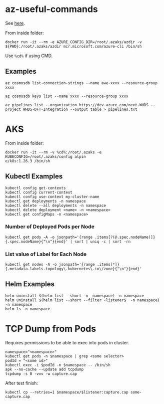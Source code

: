 # az-useful-commands

See [here](https://github.com/dnitsch/dnitsch/tree/main/docs/cheatsheet).

From inside folder:
```
docker run -it --rm -e AZURE_CONFIG_DIR=/root/.azaks/azdir -v ${PWD}:/root/.azaks/azdir mcr.microsoft.com/azure-cli /bin/sh
```

Use `%cd%` if using CMD.

## Examples ##

```
az cosmosdb list-connection-strings --name awe-xxxx --resource-group xxxx

az cosmosdb keys list --name xxxx --resource-group xxxx

az pipelines list --organization https://dev.azure.com/next-WHDS --project WHDS-DFT-Integration --output table > pipelines.txt

```

# AKS #

From inside folder:
```
docker run -it --rm -v %cd%:/root/.azaks -e KUBECONFIG=/root/.azaks/config alpin
e/k8s:1.26.3 /bin/sh
```

## Kubectl Examples ##
```
kubectl config get-contexts                      
kubectl config current-context                       
kubectl config use-context my-cluster-name  
kubectl get deployments -n namespace
kubectl delete --all deployments -n namespace
kubectl delete deployment <name> -n <namespace>
kubectl get configMaps -n <namespace>
```

### Number of Deployed Pods per Node
```
kubectl get pods -A -o jsonpath='{range .items[?(@.spec.nodeName)]}{.spec.nodeName}{"\n"}{end}' | sort | uniq -c | sort -rn
```

### List value of Label for Each Node
```
kubectl get nodes -A -o jsonpath='{range .items[*]}{.metadata.labels.topology\.kubernetes\.io\/zone}{"\n"}{end}'
```

## Helm Examples
```
helm uninstall $(helm list --short -n  namespace) -n namespace
helm uninstall $(helm list --short --filter -listener$  -n namespace) -n namespace
helm ls -n namespace
```

# TCP Dump from Pods

Requires permissions to be able to exec into pods in cluster.

```
namespace="<namespace>"
kubectl get pods -n $namespace | grep <some selector>
podId = "<some id>"
kubectl exec -i $podId -n $namespace -- /bin/sh
apk --no-cache --update add tcpdump
tcpdump -s 0 -vvv -w capture.cap
```

After test finish:

```
kubectl cp --retries=1 $namespace/$listener:capture.cap some-capture.cap
```
